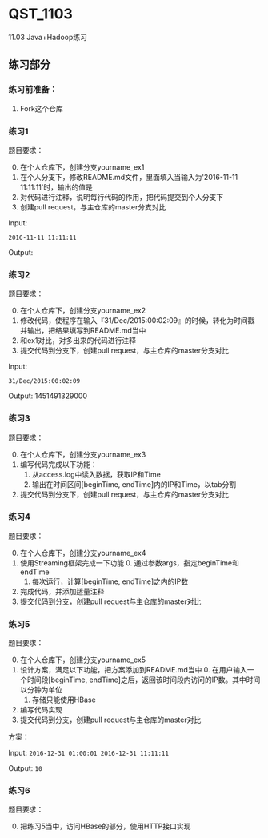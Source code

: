 # QST_1103
11.03 Java+Hadoop练习

## 练习部分

### 练习前准备：

1. Fork这个仓库

### 练习1

题目要求：

0. 在个人仓库下，创建分支yourname_ex1
1. 在个人分支下，修改README.md文件，里面填入当输入为'2016-11-11 11:11:11'时，输出的值是
2. 对代码进行注释，说明每行代码的作用，把代码提交到个人分支下
3. 创建pull request，与主仓库的master分支对比

Input:

`2016-11-11 11:11:11`

Output:



### 练习2

题目要求：

0. 在个人仓库下，创建分支yourname_ex2
1. 修改代码，使程序在输入『31/Dec/2015:00:02:09』的时候，转化为时间戳并输出，把结果填写到README.md当中
2. 和ex1对比，对多出来的代码进行注释
3. 提交代码到分支下，创建pull request，与主仓库的master分支对比

Input:

`31/Dec/2015:00:02:09`

Output:
1451491329000
### 练习3
题目要求：

0. 在个人仓库下，创建分支yourname_ex3
1. 编写代码完成以下功能：
    1. 从access.log中读入数据，获取IP和Time
    2. 输出在时间区间[beginTime, endTime]内的IP和Time，以tab分割
2. 提交代码到分支下，创建pull request，与主仓库的master分支对比

### 练习4

题目要求：

0. 在个人仓库下，创建分支yourname_ex4
1. 使用Streaming框架完成一下功能
    0. 通过参数args，指定beginTime和endTime
    1. 每次运行，计算[beginTime, endTime]之内的IP数
2. 完成代码，并添加适量注释
3. 提交代码到分支，创建pull request与主仓库的master对比

### 练习5

题目要求：

0. 在个人仓库下，创建分支yourname_ex5
1. 设计方案，满足以下功能，把方案添加到README.md当中
    0. 在用户输入一个时间段[beginTime, endTime]之后，返回该时间段内访问的IP数。其中时间以分钟为单位
    1. 存储只能使用HBase
2. 编写代码实现
3. 提交代码到分支，创建pull request与主仓库的master对比

方案：

Input:
`2016-12-31 01:00:01 2016-12-31 11:11:11`

Output:
`10`

### 练习6

题目要求：

0. 把练习5当中，访问HBase的部分，使用HTTP接口实现


    






